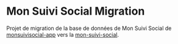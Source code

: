 # Mon Suivi Social Migration

Projet de migration de la base de données de Mon Suivi Social de [monsuivisocial-app](https://gitlab.com/incubateur-territoires/startups/monsuivisocial/monsuivisocial-app) vers la [mon-suivi-social](https://github.com/inclusion-numerique/mon-suivi-social).

